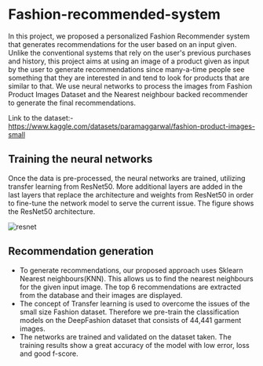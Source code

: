# Fashion-recommended-system

 In this project, we proposed a personalized Fashion Recommender system that generates recommendations for the user based on an input given.
 Unlike the conventional systems that rely on the user's previous purchases and history, this project aims at using an image of a product given as 
 input by the user to generate recommendations since many-a-time people see something that they are interested in and tend to look for products that
 are similar to that. We use neural networks to process the images from Fashion Product Images Dataset and the Nearest neighbour backed recommender to
 generate the final recommendations.<br>
 
 Link to the dataset:-https://www.kaggle.com/datasets/paramaggarwal/fashion-product-images-small
 
 ## Training the neural networks

Once the data is pre-processed, the neural networks are trained, utilizing transfer learning from ResNet50. More additional layers are added in the last layers that replace the architecture and weights from ResNet50 in order to fine-tune the network model to serve the current issue. The figure shows the ResNet50 architecture.

![resnet](https://user-images.githubusercontent.com/68815179/199084513-80b644fc-3adc-4b20-b553-8e2e1ba81538.png)

## Recommendation generation

- To generate recommendations, our proposed approach uses Sklearn Nearest neighbours(KNN). This allows us to find the nearest neighbours for the given input image. The top 6 recommendations are extracted from the database and their images are displayed.
- The concept of Transfer learning is used to overcome the issues of the small size Fashion dataset. Therefore we pre-train the classification models on the DeepFashion dataset that consists of 44,441 garment images. 
- The networks are trained and validated on the dataset taken. The training results show a great accuracy of the model with low error, loss and good f-score.

